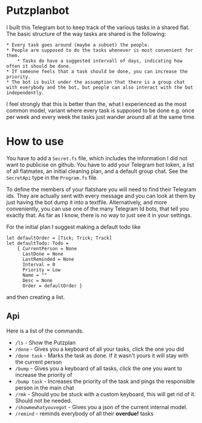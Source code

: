 # Putzplanbot

I built this Telegram bot to keep track of the various tasks in a shared flat. 
The basic structure of the way tasks are shared is the following:

    * Every task goes around (maybe a subset) the people.
    * People are supposed to do the tasks whenever is most convenient for them.
        * Tasks do have a suggested intervall of days, indicating how often it should be done. 
    * If someone feels that a task should be done, you can increase the priority.
    * The bot is built under the assumption that there is a group chat with everybody and the bot, but people can also interact with the bot independently.

    
I feel strongly that this is better than the, what I experienced as the most common model, variant where every task is supposed to be done e.g. once per week and every week the tasks just wander around all at the same time.

# How to use

You have to add a `Secret.fs` file, which includes the information I did not want to publicise on github. You have to add your Telegram bot token, a list of all flatmates, an initial cleaning plan, and a default group chat. See the `SecretApi` type in the `Program.fs` file. 

To define the members of your flatshare you will need to find their Telegram ids. They are actually sent with every message and you can look at them by just having the bot dump it into a textfile. Alternatively, and more conveniently, you can use one of the many Telegram Id bots, that tell you exactly that. As far as I know, there is no way to just see it in your settings.

For the initial plan I suggest making a default todo like 
```
let defaultOrder = [Tick; Trick; Track]
let defaultTodo: Todo =
    { CurrentPerson = None
      LastDone = None
      LastReminded = None
      Interval = 0
      Priority = Low
      Name = ""
      Desc = None
      Order = defaultOrder }
```
and then creating a list.



## Api

Here is a list of the commands.

* `/ls` - Show the Putzplan
* `/done` - Gives you a keyboard of all your tasks, click the one you did
* `/done task` - Marks the task as done. If it wasn't yours it will stay with the current person
* `/bump` - Gives you a keyboard of all tasks, click the one you want to increase the priority of
* `/bump task` - Increases the priority of the task and pings the responsible person in the main chat
* `/rmk` - Should you be stuck with a custom keyboard, this will get rid of it. Should not be needed.
* `/showmewhatyouvegot` - Gives you a json of the current internal model.
* `/remind` - reminds everybody of all their **overdue!** tasks